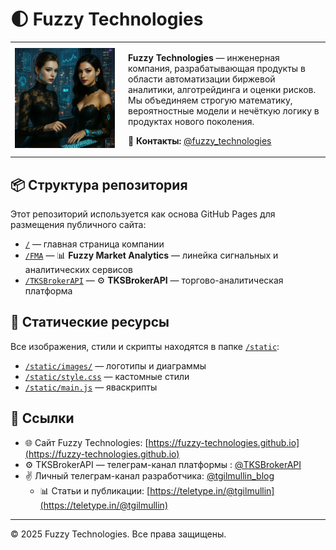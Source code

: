 # 🌓 Fuzzy Technologies

<table style="border: none; border-collapse: collapse;">
  <tr>
    <td style="width: 160px; vertical-align: middle; horiz-align: middle; border: none;">
      <img src="/static/images/0000-Вера-и-Дарина.png" width="100%" alt="Fuzzy Technologies"/>
    </td>
    <td style="padding-left: 1em; vertical-align: top; border: none;">
      <p><strong>Fuzzy Technologies</strong> — инженерная компания, разрабатывающая продукты в области автоматизации биржевой аналитики, алготрейдинга и оценки рисков. Мы объединяем строгую математику, вероятностные модели и нечёткую логику в продуктах нового поколения.</p>
      <p>💬 <strong>Контакты:</strong> <a href="https://t.me/fuzzy_technologies">@fuzzy_technologies</a></p>
    </td>
  </tr>
</table>

## 📦 Структура репозитория

Этот репозиторий используется как основа GitHub Pages для размещения публичного сайта:

- [`/`](https://fuzzy-technologies.github.io) — главная страница компании
- [`/FMA`](https://fuzzy-technologies.github.io/FMA) — 📊 **Fuzzy Market Analytics** — линейка сигнальных и аналитических сервисов
- [`/TKSBrokerAPI`](https://fuzzy-technologies.github.io/TKSBrokerAPI) — ⚙️ **TKSBrokerAPI** — торгово-аналитическая платформа

## 📂 Статические ресурсы

Все изображения, стили и скрипты находятся в папке [`/static`](./static):

- [`/static/images/`](./static/images) — логотипы и диаграммы
- [`/static/style.css`](./static/style.css) — кастомные стили
- [`/static/main.js`](./static/main.js) — яваскрипты

## 🔗 Ссылки

- 🌐 Сайт Fuzzy Technologies: [https://fuzzy-technologies.github.io](https://fuzzy-technologies.github.io)
- ⚙️ TKSBrokerAPI — телеграм-канал платформы : [@TKSBrokerAPI](https://t.me/TKSBrokerAPI/19)
- ✌️ Личный телеграм-канал разработчика: [@tgilmullin_blog](https://t.me/tgilmullin_blog/3) 
  - 📊 Статьи и публикации: [https://teletype.in/@tgilmullin](https://teletype.in/@tgilmullin)

---

© 2025 Fuzzy Technologies. Все права защищены.